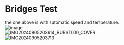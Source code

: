 # Bridges Test
the one above is with automatic speed and temperature.  
![image](https://github.com/user-attachments/assets/f3064d4e-663c-4411-a625-54a22dd7a549)  
![IMG20240905203614_BURST000_COVER](https://github.com/user-attachments/assets/a5297b19-3200-49ed-a9cd-779b0064d4d9)  
![IMG20240905203713](https://github.com/user-attachments/assets/6418add6-223e-40b5-bccd-240251cfe878)  
